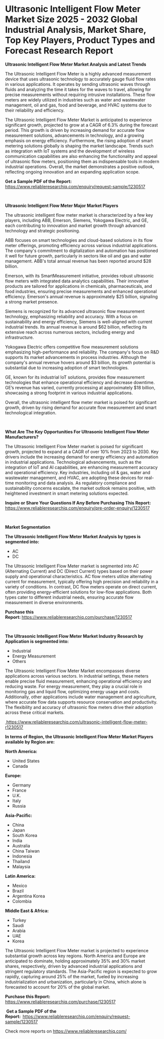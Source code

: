<p><h1>Ultrasonic Intelligent Flow Meter Market Size 2025 - 2032 Global Industrial Analysis, Market Share, Top Key Players, Product Types and Forecast Research Report</h1></p><p><strong>Ultrasonic Intelligent Flow Meter Market Analysis and Latest Trends</strong></p>
<p><p>The Ultrasonic Intelligent Flow Meter is a highly advanced measurement device that uses ultrasonic technology to accurately gauge fluid flow rates in various applications. It operates by sending ultrasonic waves through fluids and analyzing the time it takes for the waves to travel, allowing for precise measurements without requiring intrusive installations. These flow meters are widely utilized in industries such as water and wastewater management, oil and gas, food and beverage, and HVAC systems due to their reliability and efficiency.</p><p>The Ultrasonic Intelligent Flow Meter Market is anticipated to experience significant growth, projected to grow at a CAGR of 6.3% during the forecast period. This growth is driven by increasing demand for accurate flow measurement solutions, advancements in technology, and a growing emphasis on energy efficiency. Furthermore, the rising adoption of smart metering solutions globally is shaping the market landscape. Trends such as integration with IoT systems and the development of wireless communication capabilities are also enhancing the functionality and appeal of ultrasonic flow meters, positioning them as indispensable tools in modern industrial operations. Overall, the market demonstrates a positive outlook, reflecting ongoing innovation and an expanding application scope.</p></p>
<p><strong>Get a Sample PDF of the Report:&nbsp;</strong> <a href="https://www.reliableresearchiq.com/enquiry/request-sample/1230517?utm_campaign=1129&utm_medium=2&utm_source=Github&utm_content=ia&utm_term=27022025&utm_id=ultrasonic-intelligent-flow-meter">https://www.reliableresearchiq.com/enquiry/request-sample/1230517</a></p>
<p>&nbsp;</p>
<p><strong>Ultrasonic Intelligent Flow Meter Major Market Players</strong></p>
<p><p>The ultrasonic intelligent flow meter market is characterized by a few key players, including ABB, Emerson, Siemens, Yokogawa Electric, and GE, each contributing to innovation and market growth through advanced technology and strategic positioning.</p><p>ABB focuses on smart technologies and cloud-based solutions in its flow meter offerings, promoting efficiency across various industrial applications. The company's commitment to digitalization and automation has positioned it well for future growth, particularly in sectors like oil and gas and water management. ABB's total annual revenue has been reported around $28 billion.</p><p>Emerson, with its SmartMeasurement initiative, provides robust ultrasonic flow meters with integrated data analytics capabilities. Their innovative products are tailored for applications in chemicals, pharmaceuticals, and food industries, ensuring precise measurements and enhanced operational efficiency. Emerson's annual revenue is approximately $25 billion, signaling a strong market presence.</p><p>Siemens is recognized for its advanced ultrasonic flow measurement technology, emphasizing reliability and accuracy. With a focus on sustainability and energy efficiency, Siemens is well-aligned with current industrial trends. Its annual revenue is around $62 billion, reflecting its extensive reach across numerous sectors, including energy and infrastructure.</p><p>Yokogawa Electric offers competitive flow measurement solutions emphasizing high-performance and reliability. The company's focus on R&D supports its market advancements in process industries. Although the company's annual revenue hovers around $3 billion, its growth potential is substantial due to increasing adoption of smart technologies.</p><p>GE, known for its industrial IoT solutions, provides flow measurement technologies that enhance operational efficiency and decrease downtime. GE’s revenue has varied, currently processing at approximately $18 billion, showcasing a strong footprint in various industrial applications.</p><p>Overall, the ultrasonic intelligent flow meter market is poised for significant growth, driven by rising demand for accurate flow measurement and smart technological integration.</p></p>
<p>&nbsp;</p>
<p><strong>What Are The Key Opportunities For Ultrasonic Intelligent Flow Meter Manufacturers?</strong></p>
<p><p>The Ultrasonic Intelligent Flow Meter market is poised for significant growth, projected to expand at a CAGR of over 10% from 2023 to 2030. Key drivers include the increasing demand for energy efficiency and automation in industrial applications. Technological advancements, such as the integration of IoT and AI capabilities, are enhancing measurement accuracy and operational efficiency. Key industries, including oil & gas, water and wastewater management, and HVAC, are adopting these devices for real-time monitoring and data analysis. As regulatory compliance and sustainability concerns escalate, the market outlook remains positive, with heightened investment in smart metering solutions expected.</p></p>
<p><strong>Inquire or Share Your Questions If Any Before Purchasing This Report:</strong> <a href="https://www.reliableresearchiq.com/enquiry/pre-order-enquiry/1230517?utm_campaign=1129&utm_medium=2&utm_source=Github&utm_content=ia&utm_term=27022025&utm_id=ultrasonic-intelligent-flow-meter">https://www.reliableresearchiq.com/enquiry/pre-order-enquiry/1230517</a></p>
<p>&nbsp;</p>
<p><strong>Market Segmentation</strong></p>
<p><strong>The Ultrasonic Intelligent Flow Meter Market Analysis by types is segmented into:</strong></p>
<p><ul><li>AC</li><li>DC</li></ul></p>
<p><p>The Ultrasonic Intelligent Flow Meter market is segmented into AC (Alternating Current) and DC (Direct Current) types based on their power supply and operational characteristics. AC flow meters utilize alternating current for measurement, typically offering high precision and reliability in a variety of conditions. In contrast, DC flow meters operate on direct current, often providing energy-efficient solutions for low-flow applications. Both types cater to different industrial needs, ensuring accurate flow measurement in diverse environments.</p></p>
<p><strong>Purchase this Report:&nbsp;</strong><a href="https://www.reliableresearchiq.com/purchase/1230517?utm_campaign=1129&utm_medium=2&utm_source=Github&utm_content=ia&utm_term=27022025&utm_id=ultrasonic-intelligent-flow-meter">https://www.reliableresearchiq.com/purchase/1230517</a></p>
<p>&nbsp;</p>
<p><strong>The Ultrasonic Intelligent Flow Meter Market Industry Research by Application is segmented into:</strong></p>
<p><ul><li>Industrial</li><li>Energy Measurement</li><li>Others</li></ul></p>
<p><p>The Ultrasonic Intelligent Flow Meter Market encompasses diverse applications across various sectors. In industrial settings, these meters enable precise fluid measurement, enhancing operational efficiency and reducing waste. For energy measurement, they play a crucial role in monitoring gas and liquid flow, optimizing energy usage and costs. Additionally, other applications include water management and agriculture, where accurate flow data supports resource conservation and productivity. The flexibility and accuracy of ultrasonic flow meters drive their adoption across these critical markets.</p></p>
<p><a href="https://www.reliableresearchiq.com/ultrasonic-intelligent-flow-meter-r1230517?utm_campaign=1129&utm_medium=2&utm_source=Github&utm_content=ia&utm_term=27022025&utm_id=ultrasonic-intelligent-flow-meter">&nbsp;https://www.reliableresearchiq.com/ultrasonic-intelligent-flow-meter-r1230517</a></p>
<p><strong>In terms of Region, the Ultrasonic Intelligent Flow Meter Market Players available by Region are:</strong></p>
<p>
    <p> <strong> North America: </strong>
        <ul>
            <li>United States</li>
            <li>Canada</li>
        </ul>
        </p> 
    <p> <strong> Europe: </strong>
        <ul>
            <li>Germany</li>
            <li>France</li>
            <li>U.K.</li>
            <li>Italy</li>
            <li>Russia</li>
        </ul>
        </p> 
    <p> <strong> Asia-Pacific: </strong>
        <ul>
            <li>China</li>
            <li>Japan</li>
            <li>South Korea</li>
            <li>India</li>
            <li>Australia</li>
            <li>China Taiwan</li>
            <li>Indonesia</li>
            <li>Thailand</li>
            <li>Malaysia</li>
        </ul>
        </p> 
    <p> <strong> Latin America: </strong>
        <ul>
            <li>Mexico</li>
            <li>Brazil</li>
            <li>Argentina Korea</li>
            <li>Colombia</li>
        </ul>
        </p> 
    <p> <strong> Middle East & Africa: </strong>
        <ul>
            <li>Turkey</li>
            <li>Saudi</li>
            <li>Arabia</li>
            <li>UAE</li>
            <li>Korea</li>
        </ul>
    </p>
    </p>
<p><p>The Ultrasonic Intelligent Flow Meter market is projected to experience substantial growth across key regions. North America and Europe are anticipated to dominate, holding approximately 35% and 30% market shares, respectively, driven by advanced industrial applications and stringent regulatory standards. The Asia-Pacific region is expected to grow rapidly, capturing around 25% of the market, fueled by increasing industrialization and urbanization, particularly in China, which alone is forecasted to account for 20% of the global market.</p></p>
<p><strong>Purchase this Report: </strong><a href="https://www.reliableresearchiq.com/purchase/1230517?utm_campaign=1129&utm_medium=2&utm_source=Github&utm_content=ia&utm_term=27022025&utm_id=ultrasonic-intelligent-flow-meter">https://www.reliableresearchiq.com/purchase/1230517</a></p>
<p>&nbsp;<strong>Get a Sample PDF of the Report:&nbsp;&nbsp;</strong><a href="https://www.reliableresearchiq.com/enquiry/request-sample/1230517?utm_campaign=1129&utm_medium=2&utm_source=Github&utm_content=ia&utm_term=27022025&utm_id=ultrasonic-intelligent-flow-meter">https://www.reliableresearchiq.com/enquiry/request-sample/1230517</a></p>
<p><strong></strong></p>
<p>Check more reports on <a href="https://www.reliableresearchiq.com/?utm_campaign=1129&utm_medium=2&utm_source=Github&utm_content=ia&utm_term=27022025&utm_id=ultrasonic-intelligent-flow-meter">https://www.reliableresearchiq.com/</a></p>